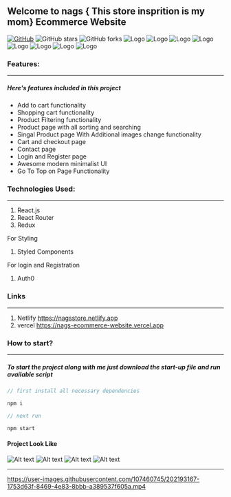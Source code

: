 ## Welcome to nags { This store insprition is my mom} Ecommerce Website
[![GitHub](https://img.shields.io/github/license/preetiraj3697/nags_Ecommerce_Website?color=green)](https://github.com/cobidev/gatsby-simplefolio/blob/master/LICENSE.md) 
![GitHub stars](https://img.shields.io/github/stars/preetiraj3697/nags_Ecommerce_Website?color=red) 
![GitHub forks](https://img.shields.io/github/forks/preetiraj3697/nags_Ecommerce_Website)
![Logo](https://img.shields.io/github/last-commit/preetiraj3697/nags_Ecommerce_Website)
![Logo](https://img.shields.io/github/languages/code-size/preetiraj3697/nags_Ecommerce_Website)
![Logo](https://img.shields.io/github/contributors/preetiraj3697/nags_Ecommerce_Website)
![Logo](https://img.shields.io/github/directory-file-count/Preetiraj3697/nags_Ecommerce_Website)
![Logo](https://img.shields.io/github/issues/Preetiraj3697/nags_Ecommerce_Website)
![Logo](https://img.shields.io/github/issues-raw/Preetiraj3697/nags_Ecommerce_Website)
![Logo](https://img.shields.io/github/issues-closed/Preetiraj3697/nags_Ecommerce_Website)
![Logo](https://img.shields.io/github/issues-pr/Preetiraj3697/nags_Ecommerce_Website)
### Features:

---

##### Here's features included in this project

- Add to cart functionality
- Shopping cart functionality
- Product Filtering functionality
- Product page with all sorting and searching
- Singal Product page With Additional images change functionality
- Cart and checkout page
- Contact page
- Login and Register page
- Awesome modern minimalist UI
- Go To Top on Page Functionality

### Technologies Used:

---

1. React.js
2. React Router
3. Redux

For Styling 

1. Styled Components

For login and Registration

1. Auth0
### Links

---

1. Netlify https://nagsstore.netlify.app
2. vercel  https://nags-ecommerce-website.vercel.app


### How to start?

---

##### To start the project along with me just download the start-up file and run available script

```javascript
// first install all necessary dependencies

npm i

// next run

npm start

```
#### Project Look Like 
<img
  src="Assests/home2.jpg"
  alt="Alt text"
  title="Optional title"
  style="display: inline-block; margin: 0 auto;">
  <img
  src="Assets/Features.png"
  alt="Alt text"
  title="Optional title"
  style="display: inline-block; margin: 0 auto;">
  <img
  src="Assets/Trust.png"
  alt="Alt text"
  title="Optional title"
  style="display: inline-block; margin: 0 auto;">
  <img
  src="Assets/Footer.png"
  alt="Alt text"
  title="Optional title"
  style="display: inline-block; margin: 0 auto;">
  <hr/>

https://user-images.githubusercontent.com/107460745/202193167-1753d63f-8469-4e83-8bbb-a389537f605a.mp4

